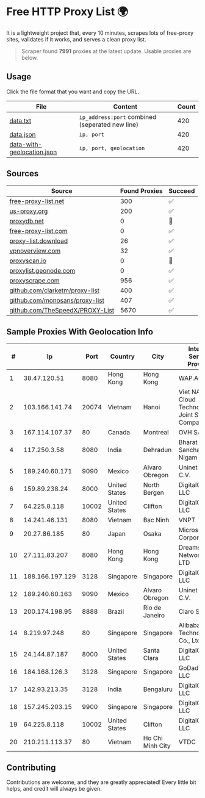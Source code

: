 
# Free HTTP Proxy List 🌍

It is a lightweight project that, every 10 minutes, scrapes lots of free-proxy sites, validates if it works, and serves a clean proxy list.


> Scraper found **7991** proxies at the latest update. Usable proxies are below.

## Usage

Click the file format that you want and copy the URL.


|File|Content|Count|
|----|-------|-----|
|[data.txt](https://raw.githubusercontent.com/themiralay/Proxy-List-World/master/data.txt)|`ip_address:port` combined (seperated new line)|420|
|[data.json](https://raw.githubusercontent.com/themiralay/Proxy-List-World/master/data.json)|`ip, port`|420|
|[data-with-geolocation.json](https://raw.githubusercontent.com/themiralay/Proxy-List-World/master/data-with-geolocation.json)|`ip, port, geolocation`|420|

## Sources

|Source|Found Proxies|Succeed|
|------|-------------|-------|
|[free-proxy-list.net](https://free-proxy-list.net)|300|✅|
|[us-proxy.org](https://www.us-proxy.org)|200|✅|
|[proxydb.net](http://proxydb.net)|0|🚫|
|[free-proxy-list.com](https://free-proxy-list.com/?page=&port=&type%5B%5D=http&type%5B%5D=https&up_time=0&search=Search)|0|✅|
|[proxy-list.download](https://www.proxy-list.download/HTTP)|26|✅|
|[vpnoverview.com](https://vpnoverview.com/privacy/anonymous-browsing/free-proxy-servers)|32|✅|
|[proxyscan.io](https://www.proxyscan.io)|0|🚫|
|[proxylist.geonode.com](https://proxylist.geonode.com/api/proxy-list?limit=300&page=1&sort_by=lastChecked&sort_type=desc&protocols=http,https)|0|✅|
|[proxyscrape.com](https://api.proxyscrape.com/v2/?request=displayproxies&protocol=http&timeout=10000&country=all&ssl=all&anonymity=all)|956|✅|
|[github.com/clarketm/proxy-list](https://raw.githubusercontent.com/clarketm/proxy-list/master/proxy-list-raw.txt)|400|✅|
|[github.com/monosans/proxy-list](https://raw.githubusercontent.com/monosans/proxy-list/main/proxies/http.txt)|407|✅|
|[github.com/TheSpeedX/PROXY-List](https://raw.githubusercontent.com/TheSpeedX/PROXY-List/master/http.txt)|5670|✅|


## Sample Proxies With Geolocation Info

|#|Ip|Port|Country|City|Internet Service Provider|
|-|--|----|-------|----|-------------------------|
|1|38.47.120.51|8080|Hong Kong|Hong Kong|WAP.AC LTD|
|2|103.166.141.74|20074|Vietnam|Hanoi|Viet NAM Cloud Technology Joint Stock Company|
|3|167.114.107.37|80|Canada|Montreal|OVH SAS|
|4|117.250.3.58|8080|India|Dehradun|Bharat Sanchar Nigam Ltd|
|5|189.240.60.171|9090|Mexico|Alvaro Obregon|Uninet S.A. de C.V.|
|6|159.89.238.24|8000|United States|North Bergen|DigitalOcean, LLC|
|7|64.225.8.118|10002|United States|Clifton|DigitalOcean, LLC|
|8|14.241.46.131|8080|Vietnam|Bac Ninh|VNPT|
|9|20.27.86.185|80|Japan|Osaka|Microsoft Corporation|
|10|27.111.83.207|8080|Hong Kong|Hong Kong|Dreamscape Networks PTY LTD|
|11|188.166.197.129|3128|Singapore|Singapore|DigitalOcean, LLC|
|12|189.240.60.163|9090|Mexico|Alvaro Obregon|Uninet S.A. de C.V.|
|13|200.174.198.95|8888|Brazil|Rio de Janeiro|Claro S.A|
|14|8.219.97.248|80|Singapore|Singapore|Alibaba (US) Technology Co., Ltd.|
|15|24.144.87.187|8000|United States|Santa Clara|DigitalOcean, LLC|
|16|184.168.126.3|3128|Singapore|Singapore|GoDaddy.com, LLC|
|17|142.93.213.35|3128|India|Bengaluru|DigitalOcean, LLC|
|18|157.245.203.15|9900|Singapore|Singapore|DigitalOcean, LLC|
|19|64.225.8.118|10002|United States|Clifton|DigitalOcean, LLC|
|20|210.211.113.37|80|Vietnam|Ho Chi Minh City|VTDC|



## Contributing

Contributions are welcome, and they are greatly appreciated! Every
little bit helps, and credit will always be given.

